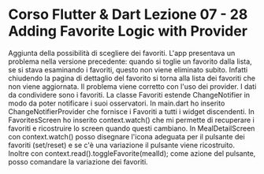 # Corso Flutter & Dart Lezione 07 - 28  Adding Favorite Logic with Provider

Aggiunta della possibilità di scegliere dei favoriti.
L'app presentava un problema nella versione precedente: quando si toglie un favorito dalla lista,
se si stava esaminando i favoriti, questo non viene eliminato subito.
Infatti chiudendo la pagina di dettaglio del favorito si torna alla lista dei favoriti che non viene aggiornata.
Il problema viene corretto con l'uso dei provider.
I dati da condividere sono i favoriti. La classe Favoriti estende ChangeNotifier in modo da poter notificare i suoi osservatori.
In main.dart ho inserito ChangeNotifierProvider che fornisce i Favoriti a tutti i widget discendenti.
In FavoritesScreen ho inserito context.watch<Favoriti>() che mi permette di recuperare i favoriti e ricostruire lo screen quando questi cambiano.
In MealDetailScreen con context.watch<Favoriti>() posso disegnare l'icona adeguata per il pulsante dei favoriti (set/reset) e se  c'è una variazione il pulsante viene ricostruito.
Inoltre con context.read<Favoriti>().toggleFavorite(mealId); come azione del pulsante, posso comandare la variazione dei favoriti. 
